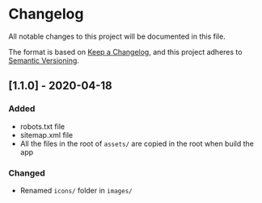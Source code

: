 # Changelog

All notable changes to this project will be documented in this file.

The format is based on [Keep a Changelog](https://keepachangelog.com/en/1.0.0/),
and this project adheres to [Semantic Versioning](https://semver.org/spec/v2.0.0.html).

## [1.1.0] - 2020-04-18

### Added

- robots.txt file
- sitemap.xml file
- All the files in the root of `assets/` are copied in the root when build the app

### Changed

- Renamed `icons/` folder in `images/`

